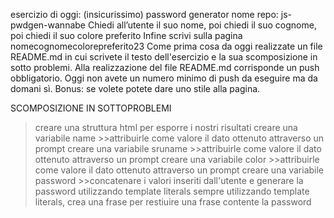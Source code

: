 esercizio di oggi: (insicurissimo) password generator
nome repo: js-pwdgen-wannabe
Chiedi all’utente il suo nome,
poi chiedi il suo cognome,
poi chiedi il suo colore preferito
Infine scrivi sulla pagina nomecognomecolorepreferito23
Come prima cosa da oggi realizzate un file README.md in cui scrivete il testo dell'esercizio e la sua scomposizione in sotto problemi. Alla realizzazione del file README.md corrisponde un push obbligatorio.
Oggi non avete un numero minimo di push da eseguire ma da domani sì.
Bonus: se volete potete dare uno stile alla pagina.

SCOMPOSIZIONE IN SOTTOPROBLEMI

>creare una struttura html per esporre i nostri risultati
>creare una variabile name
    >>attribuirle come valore il dato ottenuto attraverso un prompt
>creare una variabile sruname
    >>attribuirle come valore il dato ottenuto attraverso un prompt
>creare una variabile color
    >>attribuirle come valore il dato ottenuto attraverso un prompt
>creare una variabile password 
    >>concatenare i valori inseriti dall'utente e generare la password utilizzando template literals 
>sempre utilizzando template literals, crea una frase per restiuire una frase contente la password